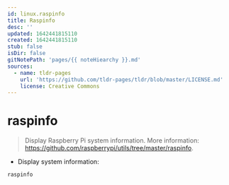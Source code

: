 ```yaml
---
id: linux.raspinfo
title: Raspinfo
desc: ''
updated: 1642441815110
created: 1642441815110
stub: false
isDir: false
gitNotePath: 'pages/{{ noteHiearchy }}.md'
sources:
  - name: tldr-pages
    url: 'https://github.com/tldr-pages/tldr/blob/master/LICENSE.md'
    license: Creative Commons
---
```

# raspinfo

> Display Raspberry Pi system information.
> More information: <https://github.com/raspberrypi/utils/tree/master/raspinfo>.

- Display system information:

`raspinfo`

